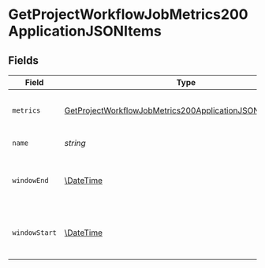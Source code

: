 # GetProjectWorkflowJobMetrics200ApplicationJSONItems


## Fields

| Field                                                                                                                                               | Type                                                                                                                                                | Required                                                                                                                                            | Description                                                                                                                                         |
| --------------------------------------------------------------------------------------------------------------------------------------------------- | --------------------------------------------------------------------------------------------------------------------------------------------------- | --------------------------------------------------------------------------------------------------------------------------------------------------- | --------------------------------------------------------------------------------------------------------------------------------------------------- |
| `metrics`                                                                                                                                           | [GetProjectWorkflowJobMetrics200ApplicationJSONItemsMetrics](../../models/operations/GetProjectWorkflowJobMetrics200ApplicationJSONItemsMetrics.md) | :heavy_check_mark:                                                                                                                                  | Metrics relating to a workflow job's runs.                                                                                                          |
| `name`                                                                                                                                              | *string*                                                                                                                                            | :heavy_check_mark:                                                                                                                                  | The name of the job.                                                                                                                                |
| `windowEnd`                                                                                                                                         | [\DateTime](https://www.php.net/manual/en/class.datetime.php)                                                                                       | :heavy_check_mark:                                                                                                                                  | The end of the aggregation window for job metrics.                                                                                                  |
| `windowStart`                                                                                                                                       | [\DateTime](https://www.php.net/manual/en/class.datetime.php)                                                                                       | :heavy_check_mark:                                                                                                                                  | The start of the aggregation window for job metrics.                                                                                                |